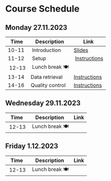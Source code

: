 # Course Schedule

## Monday 27.11.2023  

| Time | Description | Link |
| --- | --- | -- |
| 10-11 | Introduction | [Slides](../Lectures/01_introduction.pdf) |
| 11-12 | Setup | [Instructions](README.md#setup) |
| 12-13 | Lunch break :plate_with_cutlery: | |
| 13-14 | Data retrieval | [Instructions](README.md#data) |
| 14-16 | Quality control | [Instructions](README.md#data) |

## Wednesday 29.11.2023

| Time | Description | Link |
| --- | --- | -- |
| 12-13 | Lunch break :plate_with_cutlery: | |

## Friday 1.12.2023

| Time | Description | Link |
| --- | --- | -- |
| 12-13 | Lunch break :plate_with_cutlery: |
